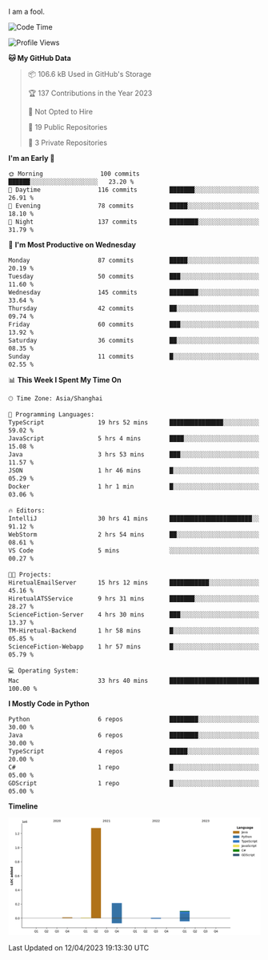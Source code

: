 I am a fool.

<!--START_SECTION:waka-->
![Code Time](http://img.shields.io/badge/Code%20Time-296%20hrs%204%20mins-blue)

![Profile Views](http://img.shields.io/badge/Profile%20Views-7-blue)

**🐱 My GitHub Data** 

> 📦 106.6 kB Used in GitHub's Storage 
 > 
> 🏆 137 Contributions in the Year 2023
 > 
> 🚫 Not Opted to Hire
 > 
> 📜 19 Public Repositories 
 > 
> 🔑 3 Private Repositories 
 > 
**I'm an Early 🐤** 

```text
🌞 Morning                100 commits         ██████░░░░░░░░░░░░░░░░░░░   23.20 % 
🌆 Daytime                116 commits         ███████░░░░░░░░░░░░░░░░░░   26.91 % 
🌃 Evening                78 commits          █████░░░░░░░░░░░░░░░░░░░░   18.10 % 
🌙 Night                  137 commits         ████████░░░░░░░░░░░░░░░░░   31.79 % 
```
📅 **I'm Most Productive on Wednesday** 

```text
Monday                   87 commits          █████░░░░░░░░░░░░░░░░░░░░   20.19 % 
Tuesday                  50 commits          ███░░░░░░░░░░░░░░░░░░░░░░   11.60 % 
Wednesday                145 commits         ████████░░░░░░░░░░░░░░░░░   33.64 % 
Thursday                 42 commits          ██░░░░░░░░░░░░░░░░░░░░░░░   09.74 % 
Friday                   60 commits          ███░░░░░░░░░░░░░░░░░░░░░░   13.92 % 
Saturday                 36 commits          ██░░░░░░░░░░░░░░░░░░░░░░░   08.35 % 
Sunday                   11 commits          █░░░░░░░░░░░░░░░░░░░░░░░░   02.55 % 
```


📊 **This Week I Spent My Time On** 

```text
🕑︎ Time Zone: Asia/Shanghai

💬 Programming Languages: 
TypeScript               19 hrs 52 mins      ███████████████░░░░░░░░░░   59.02 % 
JavaScript               5 hrs 4 mins        ████░░░░░░░░░░░░░░░░░░░░░   15.08 % 
Java                     3 hrs 53 mins       ███░░░░░░░░░░░░░░░░░░░░░░   11.57 % 
JSON                     1 hr 46 mins        █░░░░░░░░░░░░░░░░░░░░░░░░   05.29 % 
Docker                   1 hr 1 min          █░░░░░░░░░░░░░░░░░░░░░░░░   03.06 % 

🔥 Editors: 
IntelliJ                 30 hrs 41 mins      ███████████████████████░░   91.12 % 
WebStorm                 2 hrs 54 mins       ██░░░░░░░░░░░░░░░░░░░░░░░   08.61 % 
VS Code                  5 mins              ░░░░░░░░░░░░░░░░░░░░░░░░░   00.27 % 

🐱‍💻 Projects: 
HiretualEmailServer      15 hrs 12 mins      ███████████░░░░░░░░░░░░░░   45.16 % 
HiretualATSService       9 hrs 31 mins       ███████░░░░░░░░░░░░░░░░░░   28.27 % 
ScienceFiction-Server    4 hrs 30 mins       ███░░░░░░░░░░░░░░░░░░░░░░   13.37 % 
TM-Hiretual-Backend      1 hr 58 mins        █░░░░░░░░░░░░░░░░░░░░░░░░   05.85 % 
ScienceFiction-Webapp    1 hr 57 mins        █░░░░░░░░░░░░░░░░░░░░░░░░   05.79 % 

💻 Operating System: 
Mac                      33 hrs 40 mins      █████████████████████████   100.00 % 
```

**I Mostly Code in Python** 

```text
Python                   6 repos             ████████░░░░░░░░░░░░░░░░░   30.00 % 
Java                     6 repos             ████████░░░░░░░░░░░░░░░░░   30.00 % 
TypeScript               4 repos             █████░░░░░░░░░░░░░░░░░░░░   20.00 % 
C#                       1 repo              █░░░░░░░░░░░░░░░░░░░░░░░░   05.00 % 
GDScript                 1 repo              █░░░░░░░░░░░░░░░░░░░░░░░░   05.00 % 
```



**Timeline**

![Lines of Code chart](https://raw.githubusercontent.com/VeejaLiu/VeejaLiu/master/assets/bar_graph.png)


 Last Updated on 12/04/2023 19:13:30 UTC
<!--END_SECTION:waka-->
